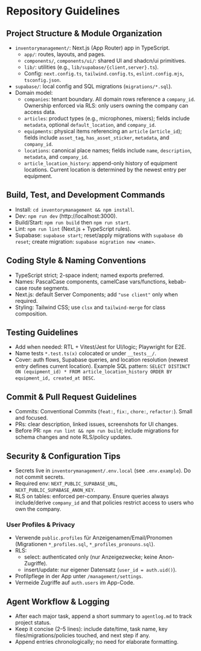 # Repository Guidelines

## Project Structure & Module Organization
- `inventorymanagement/`: Next.js (App Router) app in TypeScript.
  - `app/`: routes, layouts, and pages.
  - `components/`, `components/ui/`: shared UI and shadcn/ui primitives.
  - `lib/`: utilities (e.g., `lib/supabase/{client,server}.ts`).
  - Config: `next.config.ts`, `tailwind.config.ts`, `eslint.config.mjs`, `tsconfig.json`.
- `supabase/`: local config and SQL migrations (`migrations/*.sql`).
- Domain model:
  - `companies`: tenant boundary. All domain rows reference a `company_id`. Ownership enforced via RLS: only users owning the company can access data.
  - `articles`: product types (e.g., microphones, mixers); fields include `metadata`, optional `default_location`, and `company_id`.
  - `equipments`: physical items referencing an `article` (`article_id`); fields include `asset_tag`, `has_asset_sticker`, `metadata`, and `company_id`.
  - `locations`: canonical place names; fields include `name`, `description`, `metadata`, and `company_id`.
  - `article_location_history`: append-only history of equipment locations. Current location is determined by the newest entry per equipment.

## Build, Test, and Development Commands
- Install: `cd inventorymanagement && npm install`.
- Dev: `npm run dev` (http://localhost:3000).
- Build/Start: `npm run build` then `npm run start`.
- Lint: `npm run lint` (Next.js + TypeScript rules).
- Supabase: `supabase start`; reset/apply migrations with `supabase db reset`; create migration: `supabase migration new <name>`.

## Coding Style & Naming Conventions
- TypeScript strict; 2-space indent; named exports preferred.
- Names: PascalCase components, camelCase vars/functions, kebab-case route segments.
- Next.js: default Server Components; add `"use client"` only when required.
- Styling: Tailwind CSS; use `clsx` and `tailwind-merge` for class composition.

## Testing Guidelines
- Add when needed: RTL + Vitest/Jest for UI/logic; Playwright for E2E.
- Name tests `*.test.ts(x)` colocated or under `__tests__/`.
- Cover: auth flows, Supabase queries, and location resolution (newest entry defines current location). Example SQL pattern: `SELECT DISTINCT ON (equipment_id) * FROM article_location_history ORDER BY equipment_id, created_at DESC`.

## Commit & Pull Request Guidelines
- Commits: Conventional Commits (`feat:`, `fix:`, `chore:`, `refactor:`). Small and focused.
- PRs: clear description, linked issues, screenshots for UI changes.
- Before PR: `npm run lint && npm run build`; include migrations for schema changes and note RLS/policy updates.

## Security & Configuration Tips
- Secrets live in `inventorymanagement/.env.local` (see `.env.example`). Do not commit secrets.
- Required env: `NEXT_PUBLIC_SUPABASE_URL`, `NEXT_PUBLIC_SUPABASE_ANON_KEY`.
- RLS on tables: enforced per-company. Ensure queries always include/derive `company_id` and that policies restrict access to users who own the company.

### User Profiles & Privacy
- Verwende `public.profiles` für Anzeigenamen/Email/Pronomen (Migrationen `*_profiles.sql`, `*_profiles_pronouns.sql`).
- RLS:
  - select: authenticated only (nur Anzeigezwecke; keine Anon-Zugriffe).
  - insert/update: nur eigener Datensatz (`user_id = auth.uid()`).
- Profilpflege in der App unter `/management/settings`.
- Vermeide Zugriffe auf `auth.users` im App-Code.

## Agent Workflow & Logging
- After each major task, append a short summary to `agentlog.md` to track project status.
- Keep it concise (2–5 lines): include date/time, task name, key files/migrations/policies touched, and next step if any.
- Append entries chronologically; no need for elaborate formatting.
